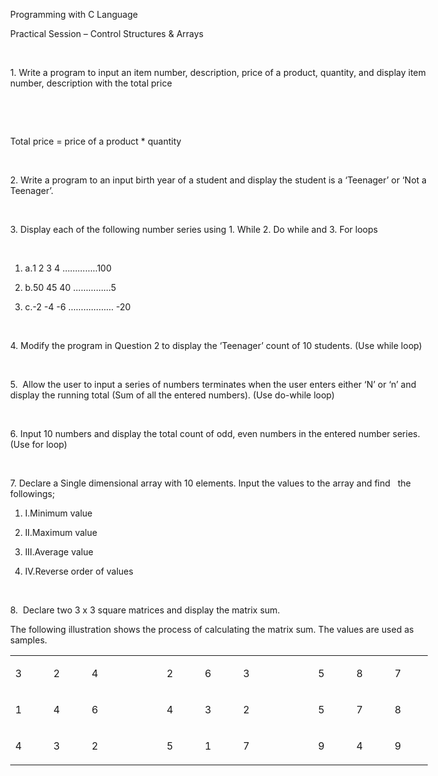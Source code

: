 </head><body dir="ltr" style="max-width:8.2681in;margin-top:1in; margin-bottom:0.5in; margin-left:1in; margin-right:1in; "><p class="P8"><a id="_Hlk33110201"/><span class="T1">Programming with C Language</span></p><p class="P9"><span class="T1">Practical Session – Control Structures &amp; Arrays</span></p><p class="P11"> </p><p class="P15"><span class="T2">1. Write a program to input an item number, description, price of a product, quantity, and display item number, description with the total price </span></p><p class="P11"> </p><p class="P11"> </p><p class="P15"><span class="T2">Total price = price of a product * quantity</span></p><p class="P11"> </p><p class="P15"><span class="T2">2. Write a program to an input birth year of a student and display the student is a ‘Teenager’ or ‘Not a Teenager’.</span></p><p class="P11"> </p><p class="P2"><span class="T4">3. Display each of the following number series using 1. While 2. Do while and 3. For loops</span></p><p class="P5"> </p><ol><li><p class="P3" style="margin-left:0cm;"><span class="ListLabel_20_55" style="display:block;float:left;min-width:0cm;">a.</span><span class="T4">1 2 3 4 …………..100</span><span class="odfLiEnd"/> </p></li><li><p class="P3" style="margin-left:0cm;"><span class="ListLabel_20_55" style="display:block;float:left;min-width:0cm;">b.</span><span class="T4">50 45 40 …………...5</span><span class="odfLiEnd"/> </p></li><li><p class="P3" style="margin-left:0cm;"><span class="ListLabel_20_55" style="display:block;float:left;min-width:0cm;">c.</span><span class="T4">-2 -4 -6 ……………… -20</span><span class="odfLiEnd"/> </p></li></ol><p class="P5"> </p><p class="P2"><span class="T4">4. Modify the program in Question 2 to display the ‘Teenager’ count of 10 students. (Use while loop)</span></p><p class="P5"> </p><p class="P2"><span class="T4">5.  Allow the user to input a series of numbers terminates when the user enters either ‘N’ or ‘n’ and display the running total (Sum of all the entered numbers). (Use do-while loop)</span></p><p class="P5"> </p><p class="P2"><span class="T4">6. Input 10 numbers and display the total count of odd, even numbers in the entered number series. (Use for loop)</span></p><p class="P5"> </p><p class="P2"><span class="T4">7. </span><span class="T5">Declare a Single dimensional array with 10 elements. Input the values to the array and find   the followings;</span></p><ol><li><p class="P4" style="margin-left:0cm;"><span class="ListLabel_20_28" style="display:block;float:left;min-width:0cm;">I.</span><span class="T5">Minimum value</span><span class="odfLiEnd"/> </p></li><li><p class="P4" style="margin-left:0cm;"><span class="ListLabel_20_28" style="display:block;float:left;min-width:0cm;">II.</span><span class="T5">Maximum value</span><span class="odfLiEnd"/> </p></li><li><p class="P4" style="margin-left:0cm;"><span class="ListLabel_20_28" style="display:block;float:left;min-width:0cm;">III.</span><span class="T5">Average value</span><span class="odfLiEnd"/> </p></li><li><p class="P4" style="margin-left:0cm;"><span class="ListLabel_20_28" style="display:block;float:left;min-width:0cm;">IV.</span><span class="T5">Reverse order of values</span><span class="odfLiEnd"/> </p></li></ol><p class="P12"> </p><p class="Standard"><span class="T2">8.  </span><span class="T3">Declare two 3 x 3 square matrices and display the matrix sum.</span></p><p class="P10"><span class="T3">The following illustration shows the process of calculating the matrix sum. The values are used as samples.</span></p><div class="P13"/><table border="0" cellspacing="0" cellpadding="0" class="Table1"><colgroup><col width="63"/><col width="63"/><col width="63"/><col width="63"/><col width="63"/><col width="63"/><col width="63"/><col width="63"/><col width="63"/><col width="63"/><col width="63"/></colgroup><tr class="Table11"><td style="text-align:left;width:0.5674in; " class="Table1_A1"><p class="P16"><span class="T3">3</span></p></td><td style="text-align:left;width:0.5694in; " class="Table1_A1"><p class="P16"><span class="T3">2</span></p></td><td style="text-align:left;width:0.5681in; " class="Table1_A1"><p class="P16"><span class="T3">4</span></p></td><td rowspan="3" style="text-align:left;width:0.5701in; " class="Table1_A1"><div class="P14"/></td><td style="text-align:left;width:0.5688in; " class="Table1_A1"><p class="P16"><span class="T3">2</span></p></td><td style="text-align:left;width:0.5708in; " class="Table1_A1"><p class="P16"><span class="T3">6</span></p></td><td style="text-align:left;width:0.5688in; " class="Table1_A1"><p class="P16"><span class="T3">3</span></p></td><td rowspan="3" style="text-align:left;width:0.5694in; " class="Table1_A1"><div class="P14"/></td><td style="text-align:left;width:0.5688in; " class="Table1_A1"><p class="P16"><span class="T3">5</span></p></td><td style="text-align:left;width:0.5701in; " class="Table1_A1"><p class="P16"><span class="T3">8</span></p></td><td style="text-align:left;width:0.5681in; " class="Table1_A1"><p class="P16"><span class="T3">7</span></p></td></tr><tr class="Table11"><td style="text-align:left;width:0.5674in; " class="Table1_A1"><p class="P16"><span class="T3">1</span></p></td><td style="text-align:left;width:0.5694in; " class="Table1_A1"><p class="P16"><span class="T3">4</span></p></td><td style="text-align:left;width:0.5681in; " class="Table1_A1"><p class="P16"><span class="T3">6</span></p></td><td style="text-align:left;width:0.5688in; " class="Table1_A1"><p class="P16"><span class="T3">4</span></p></td><td style="text-align:left;width:0.5708in; " class="Table1_A1"><p class="P16"><span class="T3">3</span></p></td><td style="text-align:left;width:0.5688in; " class="Table1_A1"><p class="P16"><span class="T3">2</span></p></td><td style="text-align:left;width:0.5688in; " class="Table1_A1"><p class="P16"><span class="T3">5</span></p></td><td style="text-align:left;width:0.5701in; " class="Table1_A1"><p class="P16"><span class="T3">7</span></p></td><td style="text-align:left;width:0.5681in; " class="Table1_A1"><p class="P16"><span class="T3">8</span></p></td></tr><tr class="Table11"><td style="text-align:left;width:0.5674in; " class="Table1_A1"><p class="P16"><span class="T3">4</span></p></td><td style="text-align:left;width:0.5694in; " class="Table1_A1"><p class="P16"><span class="T3">3</span></p></td><td style="text-align:left;width:0.5681in; " class="Table1_A1"><p class="P16"><span class="T3">2</span></p></td><td style="text-align:left;width:0.5688in; " class="Table1_A1"><p class="P16"><span class="T3">5</span></p></td><td style="text-align:left;width:0.5708in; " class="Table1_A1"><p class="P16"><span class="T3">1</span></p></td><td style="text-align:left;width:0.5688in; " class="Table1_A1"><p class="P16"><span class="T3">7</span></p></td><td style="text-align:left;width:0.5688in; " class="Table1_A1"><p class="P16"><span class="T3">9</span></p></td><td style="text-align:left;width:0.5701in; " class="Table1_A1"><p class="P16"><span class="T3">4</span></p></td><td style="text-align:left;width:0.5681in; " class="Table1_A1"><p class="P16"><span class="T3">9</span></p></td></tr></table><p class="Standard"> </p></body></html>

